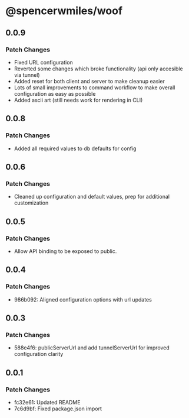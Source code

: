 # @spencerwmiles/woof

## 0.0.9

### Patch Changes

- Fixed URL configuration
- Reverted some changes which broke functionality (api only accesible via tunnel)
- Added reset for both client and server to make cleanup easier
- Lots of small improvements to command workflow to make overall configuration as easy as possible
- Added ascii art (still needs work for rendering in CLI)

## 0.0.8

### Patch Changes

- Added all required values to db defaults for config

## 0.0.6

### Patch Changes

- Cleaned up configuration and default values, prep for additional customization

## 0.0.5

### Patch Changes

- Allow API binding to be exposed to public.

## 0.0.4

### Patch Changes

- 986b092: Aligned configuration options with url updates

## 0.0.3

### Patch Changes

- 588e4f6: publicServerUrl and add tunnelServerUrl for improved configuration clarity

## 0.0.1

### Patch Changes

- fc32e61: Updated README
- 7c6d9bf: Fixed package.json import
